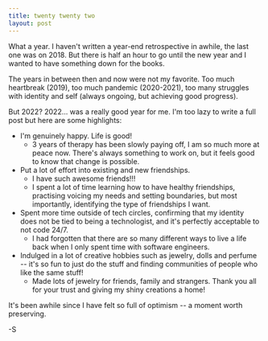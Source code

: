 ```yaml
---
title: twenty twenty two
layout: post
---
```


What a year. I haven't written a year-end retrospective in awhile, the last one was on 2018. But there is half an hour to go until the new year and I wanted to have something down for the books.

The years in between then and now were not my favorite. Too much heartbreak (2019), too much pandemic (2020-2021), too many struggles with identity and self (always ongoing, but achieving good progress).

But 2022? 2022... was a really good year for me. I'm too lazy to write a full post but here are some highlights:

- I'm genuinely happy. Life is good!
  - 3 years of therapy has been slowly paying off, I am so much more at peace now. There's always something to work on, but it feels good to know that change is possible.
- Put a lot of effort into existing and new friendships.
  - I have such awesome friends!!!
  - I spent a lot of time learning how to have healthy friendships, practising voicing my needs and setting boundaries, but most importantly, identifying the type of friendships I want.
- Spent more time outside of tech circles, confirming that my identity does not be tied to being a technologist, and it's perfectly acceptable to not code 24/7.
  - I had forgotten that there are so many different ways to live a life back when I only spent time with software engineers.
- Indulged in a lot of creative hobbies such as jewelry, dolls and perfume -- it's so fun to just do the stuff and finding communities of people who like the same stuff!
  - Made lots of jewelry for friends, family and strangers. Thank you all for your trust and giving my shiny creations a home!

It's been awhile since I have felt so full of optimism -- a moment worth preserving.

-S